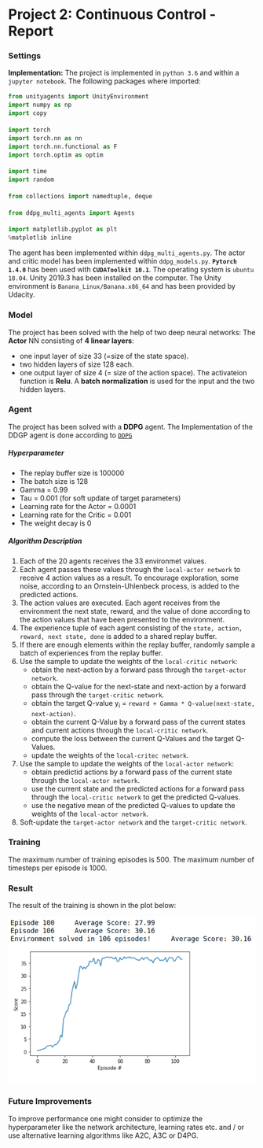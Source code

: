 [//]: # (Image References)

# Project 2: Continuous Control - Report

### Settings

**Implementation:** The project is implemented in `python 3.6` and within a `jupyter notebook`. 
The following packages where imported:
```python
from unityagents import UnityEnvironment
import numpy as np
import copy

import torch
import torch.nn as nn
import torch.nn.functional as F
import torch.optim as optim

import time
import random

from collections import namedtuple, deque

from ddpg_multi_agents import Agents

import matplotlib.pyplot as plt
%matplotlib inline
```
The agent has been implemented within `ddpg_multi_agents.py`.
The actor and critic model has been implemented within `ddpg_models.py`.
**`Pytorch 1.4.0`** has been used with **`CUDAToolkit 10.1`**.
The operating system is `ubuntu 18.04`.
Unity 2019.3 has been installed on the computer.
The Unity environment is `Banana_Linux/Banana.x86_64` and has been provided by Udacity. 

### Model

The project has been solved with the help of two deep neural networks: 
The **Actor** NN consisting of **4 linear layers**:
- one input layer of size 33 (=size of the state space).
- two hidden layers of size 128 each.
- one output layer of size 4 (= size of the action space).
The activateion function is **Relu**.
A **batch normalization** is used for the input and the two hidden layers.

### Agent

The project has been solved with a **DDPG** agent. The Implementation of the DDGP agent is done according to [`DDPG`](https://arxiv.org/pdf/1509.02971.pdf)

##### Hyperparameter
- The replay buffer size is 100000
- The batch size is 128
- Gamma = 0.99
- Tau = 0.001 (for soft update of target parameters)
- Learning rate for the Actor = 0.0001
- Learning rate for the Critic = 0.001
- The weight decay is 0

##### Algorithm Description
1. Each of the 20 agents receives the 33 environmet values.
2. Each agent passes these values through the `local-actor network` to receive 4 action values as a result. To encourage exploration, some noise, according to an Ornstein-Uhlenbeck process, is added to the predicted actions.
3. The action values are executed. Each agent receives from the environment the next state, reward, and the value of done according to the action values that have been presented to the environment.
4. The experience tuple of each agent consisting of the `state, action, reward, next state, done` is added to a shared replay buffer.
5. If there are enough elements within the replay buffer, randomly sample a batch of experiences from the replay buffer.
6. Use the sample to update the weights of the `local-critic network`:
 	- obtain the next-action by a forward pass through the `target-actor network`.
 	- obtain the Q-value for the next-state and next-action by a forward pass through the `target-critic network`.
 	- obtain the target Q-value y<sub>i</sub> = `reward + Gamma * Q-value(next-state, next-action)`.
 	- obtain the current Q-Value by a forward pass of the current states and current actions through the `local-critic network`.
 	- compute the loss between the current Q-Values and the target Q-Values.
 	- update the weights of the `local-critec network`.
 7. Use the sample to update the weights of the `local-actor network`:
 	- obtain predictid actions by a forward pass of the current state through the `local-actor network`.
 	- use the current state and the predicted actions for a forward pass through the `local-critic network` to get the predicted Q-values.
 	- use the negative mean of the predicted Q-values to update the weights of the `local-actor network`.
8. Soft-update the `target-actor network` and the `target-critic network`. 

### Training

The maximum number of training episodes is 500.
The maximum number of timesteps per episode is 1000.

### Result

The result of the training is shown in the plot below: 

![Training results](./Result_DDPG.png  "Training results")


### Future Improvements
To improve performance one might consider to optimize the hyperparameter like the network architecture, learning rates etc. and / or use alternative learning algorithms like A2C, A3C or D4PG. 